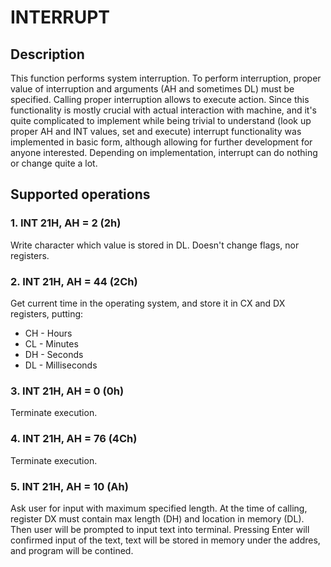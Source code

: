 
# INTERRUPT
## Description
This function performs system interruption. To perform interruption, proper value of
interruption and arguments (AH and sometimes DL) must be specified. Calling proper
interruption allows to execute action. Since this functionality is mostly crucial
with actual interaction with machine, and it's quite complicated to implement
while being trivial to understand (look up proper AH and INT values, set and execute)
interrupt functionality was implemented in basic form, although allowing for further
development for anyone interested. Depending on implementation, interrupt can do nothing
or change quite a lot. 

## Supported operations
### 1. INT 21H, AH = 2   (2h)
Write character which value is stored in DL. Doesn't change flags, nor registers.
### 2. INT 21H, AH = 44  (2Ch)
Get current time in the operating system, and store it in CX and DX registers,
putting:
- CH - Hours
- CL - Minutes
- DH - Seconds
- DL - Milliseconds
### 3. INT 21H, AH = 0   (0h)
Terminate execution.
### 4. INT 21H, AH = 76  (4Ch)
Terminate execution.
### 5. INT 21H, AH = 10  (Ah)
Ask user for input with maximum specified length. At the time of calling, register
DX must contain max length (DH) and location in memory (DL). Then user will be prompted
to input text into terminal. Pressing Enter will confirmed input of the text, text
will be stored in memory under the addres, and program will be contined.
